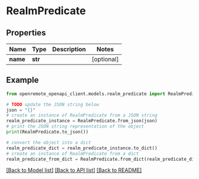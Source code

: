 # RealmPredicate


## Properties

Name | Type | Description | Notes
------------ | ------------- | ------------- | -------------
**name** | **str** |  | [optional] 

## Example

```python
from openremote_openapi_client.models.realm_predicate import RealmPredicate

# TODO update the JSON string below
json = "{}"
# create an instance of RealmPredicate from a JSON string
realm_predicate_instance = RealmPredicate.from_json(json)
# print the JSON string representation of the object
print(RealmPredicate.to_json())

# convert the object into a dict
realm_predicate_dict = realm_predicate_instance.to_dict()
# create an instance of RealmPredicate from a dict
realm_predicate_from_dict = RealmPredicate.from_dict(realm_predicate_dict)
```
[[Back to Model list]](../README.md#documentation-for-models) [[Back to API list]](../README.md#documentation-for-api-endpoints) [[Back to README]](../README.md)


